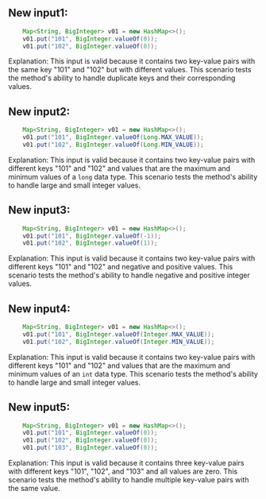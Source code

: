## New input1:
```java
    Map<String, BigInteger> v01 = new HashMap<>();
    v01.put("101", BigInteger.valueOf(0));
    v01.put("102", BigInteger.valueOf(0));
```
Explanation: This input is valid because it contains two key-value pairs with the same key "101" and "102" but with different values. This scenario tests the method's ability to handle duplicate keys and their corresponding values.

## New input2:
```java
    Map<String, BigInteger> v01 = new HashMap<>();
    v01.put("101", BigInteger.valueOf(Long.MAX_VALUE));
    v01.put("102", BigInteger.valueOf(Long.MIN_VALUE));
```
Explanation: This input is valid because it contains two key-value pairs with different keys "101" and "102" and values that are the maximum and minimum values of a `long` data type. This scenario tests the method's ability to handle large and small integer values.

## New input3:
```java
    Map<String, BigInteger> v01 = new HashMap<>();
    v01.put("101", BigInteger.valueOf(-1));
    v01.put("102", BigInteger.valueOf(1));
```
Explanation: This input is valid because it contains two key-value pairs with different keys "101" and "102" and negative and positive values. This scenario tests the method's ability to handle negative and positive integer values.

## New input4:
```java
    Map<String, BigInteger> v01 = new HashMap<>();
    v01.put("101", BigInteger.valueOf(Integer.MAX_VALUE));
    v01.put("102", BigInteger.valueOf(Integer.MIN_VALUE));
```
Explanation: This input is valid because it contains two key-value pairs with different keys "101" and "102" and values that are the maximum and minimum values of an `int` data type. This scenario tests the method's ability to handle large and small integer values.

## New input5:
```java
    Map<String, BigInteger> v01 = new HashMap<>();
    v01.put("101", BigInteger.valueOf(0));
    v01.put("102", BigInteger.valueOf(0));
    v01.put("103", BigInteger.valueOf(0));
```
Explanation: This input is valid because it contains three key-value pairs with different keys "101", "102", and "103" and all values are zero. This scenario tests the method's ability to handle multiple key-value pairs with the same value.
